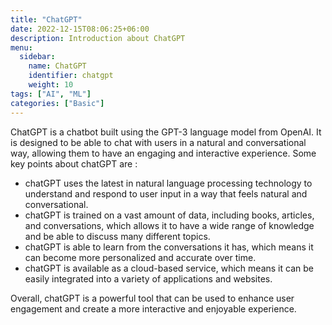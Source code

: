 ```yaml
---
title: "ChatGPT"
date: 2022-12-15T08:06:25+06:00
description: Introduction about ChatGPT
menu:
  sidebar:
    name: ChatGPT
    identifier: chatgpt
    weight: 10
tags: ["AI", "ML"]
categories: ["Basic"]
---
```


ChatGPT is a chatbot built using the GPT-3 language model from OpenAI. It is designed to be able to chat with users in a natural and conversational way, allowing them to have an engaging and interactive experience. Some key points about chatGPT are :

   - chatGPT uses the latest in natural language processing technology to understand and respond to user input in a way that feels natural and conversational.
   - chatGPT is trained on a vast amount of data, including books, articles, and conversations, which allows it to have a wide range of knowledge and be able to discuss many different topics.
   - chatGPT is able to learn from the conversations it has, which means it can become more personalized and accurate over time.
   - chatGPT is available as a cloud-based service, which means it can be easily integrated into a variety of applications and websites.

Overall, chatGPT is a powerful tool that can be used to enhance user engagement and create a more interactive and enjoyable experience.